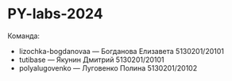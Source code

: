 # PY-labs-2024

Команда: 
- lizochka-bogdanovaa — Богданова Елизавета 5130201/20101 
- tutibase — Якунин Дмитрий 5130201/20101 
- polyalugovenko — Луговенко Полина 5130201/20102  
